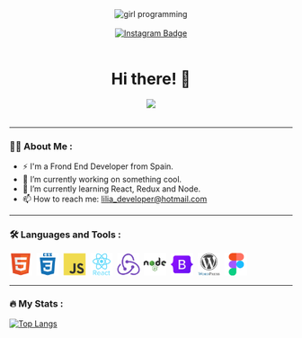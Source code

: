 <div id="header" align="center">
  <img src="https://media0.giphy.com/media/v1.Y2lkPTc5MGI3NjExbjY0d2Q3ajM4NXBsYzduZXJvYnlkdXRteGM4YXl3NjFwenNnMGZnaSZlcD12MV9pbnRlcm5hbF9naWZfYnlfaWQmY3Q9cw/QuDgW7dXQfCZiWVXD4/giphy.gif" alt="girl programming" width="200"/>
</div>
<br>
<div id="badges" align="center">
  <a href="https://www.instagram.com/lily.sirg/">
      <img src="https://img.shields.io/badge/Instagram-fc0fc0?logo=instagram&logoColor=white&style=for-the-badge" alt="Instagram Badge"/>  
  </a>  
</div>
<div id="badges" align="center"> 
  <img src="https://komarev.com/ghpvc/?username=Lilia-Sirgalina&style=flat-square&color=03ac13" alt=""/>    
</div>
<div align="center">
    <h1>Hi there! 👋</h1> 
</div>
<div align="center">
  <img src="https://media1.giphy.com/media/v1.Y2lkPTc5MGI3NjExNTlseHh6d2Q4dmJzMWY0Nm16cnVrbmhucXlxNWhjNGVlYmczOGZkYiZlcD12MV9pbnRlcm5hbF9naWZfYnlfaWQmY3Q9Zw/FcqKy4Kj7XOK0hCW4g/giphy.gif" width="500" />
</div>
<br>

---

### :woman_technologist: About Me :
- ⚡ I'm a Frond End Developer from Spain.
- 🔭 I’m currently working on something cool.
- 🌱 I’m currently learning React, Redux and Node.
- 📫 How to reach me: lilia_developer@hotmail.com

---

### :hammer_and_wrench: Languages and Tools :
<div>
  <img src="https://github.com/devicons/devicon/blob/master/icons/html5/html5-original.svg" title="HTML5" alt="HTML" width="40" height="40"/>&nbsp;
  <img src="https://github.com/devicons/devicon/blob/master/icons/css3/css3-plain-wordmark.svg"  title="CSS3" alt="CSS" width="40" height="40"/>&nbsp;
  <img src="https://github.com/devicons/devicon/blob/master/icons/javascript/javascript-original.svg" title="JavaScript" alt="JavaScript" width="40" height="40"/>&nbsp;
  <img src="https://github.com/devicons/devicon/blob/master/icons/react/react-original-wordmark.svg" title="React" alt="React" width="40" height="40"/>&nbsp;  
  <img src="https://github.com/devicons/devicon/blob/master/icons/redux/redux-original.svg" title="Redux" alt="Redux " width="40" height="40"/>&nbsp;  
  <img src="https://github.com/devicons/devicon/blob/master/icons/nodejs/nodejs-original-wordmark.svg" title="NodeJS" alt="NodeJS" width="40" height="40"/>&nbsp;
  <img src="https://github.com/devicons/devicon/blob/master/icons/bootstrap/bootstrap-original.svg" title="Bootstrap" alt="Bootstrap" width="40" height="40"/>&nbsp;
  <img src="https://github.com/devicons/devicon/blob/master/icons/wordpress/wordpress-original.svg" title="WordPress" alt="WordPress" width="40" height="40"/>&nbsp;
  <img src="https://github.com/devicons/devicon/blob/master/icons/figma/figma-original.svg" title="Figma" alt="Figma" width="40" height="40"/>&nbsp;  
</div>

---

### :fire: My Stats :
[![Top Langs](https://github-readme-stats.vercel.app/api/top-langs/?username=Lilia-Sirgalina&layout=compact&theme=vision-friendly-dark)](https://github.com/anuraghazra/github-readme-stats)

